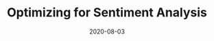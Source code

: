 ---
# Title, summary, and position in the list
# linktitle: ""
summary: ""
weight: 440

# Basic metadata
title: "Optimizing for Sentiment Analysis"
date: 2020-08-03
draft: false
type: docs # page type
authors: ["admin"]
tags: ["NLP", "Naive Bayes"]
categories: ["NLP"]
toc: true # Show table of contents?

# Advanced metadata
profile: false  # Show author profile?

reading_time: true # Show estimated reading time?
summary: ""
share: false  # Show social sharing links?
featured: true

comments: false  # Show comments?
disable_comment: true
commentable: false  # Allow visitors to comment? Supported by the Page, Post, and Docs content types.

editable: false  # Allow visitors to edit the page? Supported by the Page, Post, and Docs content types.

# Optional header image (relative to `static/img/` folder).
header:
  caption: ""
  image: ""

# Menu
menu: 
    natural-language-processing:
        parent: navie-bayes
        weight: 4

---